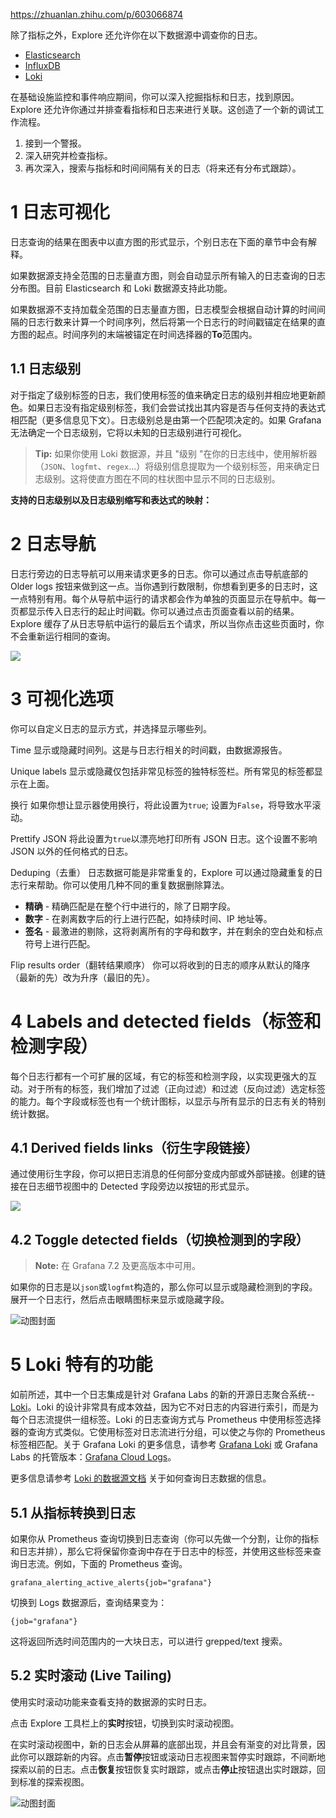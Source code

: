 
https://zhuanlan.zhihu.com/p/603066874

除了指标之外，Explore 还允许你在以下数据源中调查你的日志。

- [Elasticsearch](https://link.zhihu.com/?target=https%3A//grafana.com/docs/grafana/latest/datasources/elasticsearch/)
- [InfluxDB](https://link.zhihu.com/?target=https%3A//grafana.com/docs/grafana/latest/datasources/influxdb/)
- [Loki](https://link.zhihu.com/?target=https%3A//grafana.com/docs/grafana/latest/datasources/loki/)

在基础设施监控和事件响应期间，你可以深入挖掘指标和日志，找到原因。Explore 还允许你通过并排查看指标和日志来进行关联。这创造了一个新的调试工作流程。

1. 接到一个警报。
2. 深入研究并检查指标。
3. 再次深入，搜索与指标和时间间隔有关的日志（将来还有分布式跟踪）。

# 1 日志可视化

日志查询的结果在图表中以直方图的形式显示，个别日志在下面的章节中会有解释。

如果数据源支持全范围的日志量直方图，则会自动显示所有输入的日志查询的日志分布图。目前 Elasticsearch 和 Loki 数据源支持此功能。

如果数据源不支持加载全范围的日志量直方图，日志模型会根据自动计算的时间间隔的日志行数来计算一个时间序列，然后将第一个日志行的时间戳锚定在结果的直方图的起点。时间序列的末端被锚定在时间选择器的**To**范围内。

## 1.1 日志级别

对于指定了级别标签的日志，我们使用标签的值来确定日志的级别并相应地更新颜色。如果日志没有指定级别标签，我们会尝试找出其内容是否与任何支持的表达式相匹配（更多信息见下文）。日志级别总是由第一个匹配项决定的。如果 Grafana 无法确定一个日志级别，它将以未知的日志级别进行可视化。

> **Tip:** 如果你使用 Loki 数据源，并且 "级别 "在你的日志线中，使用解析器（`JSON`、`logfmt`、`regex`...）将级别信息提取为一个级别标签，用来确定日志级别。这将使直方图在不同的柱状图中显示不同的日志级别。

**支持的日志级别以及日志级别缩写和表达式的映射：**

# 2 日志导航

日志行旁边的日志导航可以用来请求更多的日志。你可以通过点击导航底部的 Older logs 按钮来做到这一点。当你遇到行数限制，你想看到更多的日志时，这一点特别有用。每个从导航中运行的请求都会作为单独的页面显示在导航中。每一页都显示传入日志行的起止时间戳。你可以通过点击页面查看以前的结果。Explore 缓存了从日志导航中运行的最后五个请求，所以当你点击这些页面时，你不会重新运行相同的查询。

![](https://pic1.zhimg.com/80/v2-fb1e4fbea323b5c35db8b013075bb814_720w.webp)

# 3 可视化选项

你可以自定义日志的显示方式，并选择显示哪些列。

Time
显示或隐藏时间列。这是与日志行相关的时间戳，由数据源报告。

Unique labels
显示或隐藏仅包括非常见标签的独特标签栏。所有常见的标签都显示在上面。

换行
如果你想让显示器使用换行，将此设置为`true`; 设置为`False`，将导致水平滚动。

Prettify JSON
将此设置为`true`以漂亮地打印所有 JSON 日志。这个设置不影响 JSON 以外的任何格式的日志。

Deduping（去重）
日志数据可能是非常重复的，Explore 可以通过隐藏重复的日志行来帮助。你可以使用几种不同的重复数据删除算法。

- **精确** - 精确匹配是在整个行中进行的，除了日期字段。
- **数字** - 在剥离数字后的行上进行匹配，如持续时间、IP 地址等。
- **签名** - 最激进的剔除，这将剥离所有的字母和数字，并在剩余的空白处和标点符号上进行匹配。


Flip results order（翻转结果顺序）
你可以将收到的日志的顺序从默认的降序（最新的先）改为升序（最旧的先）。

# 4 Labels and detected fields（标签和检测字段）

每个日志行都有一个可扩展的区域，有它的标签和检测字段，以实现更强大的互动。对于所有的标签，我们增加了过滤（正向过滤）和过滤（反向过滤）选定标签的能力。每个字段或标签也有一个统计图标，以显示与所有显示的日志有关的特别统计数据。

## 4.1 Derived fields links（衍生字段链接）

通过使用衍生字段，你可以把日志消息的任何部分变成内部或外部链接。创建的链接在日志细节视图中的 Detected 字段旁边以按钮的形式显示。

![](https://pic2.zhimg.com/80/v2-bb85b1c3e3cb523d4db22e15ec5955b9_720w.webp)

## 4.2 Toggle detected fields（切换检测到的字段）

> **Note:** 在 Grafana 7.2 及更高版本中可用。

如果你的日志是以`json`或`logfmt`构造的，那么你可以显示或隐藏检测到的字段。展开一个日志行，然后点击眼睛图标来显示或隐藏字段。

![动图封面](https://pic4.zhimg.com/v2-6316ea886ba253476e9bc61e0318e2a3_b.jpg)

# 5 Loki 特有的功能

如前所述，其中一个日志集成是针对 Grafana Labs 的新的开源日志聚合系统--[Loki](https://link.zhihu.com/?target=https%3A//github.com/grafana/loki)。Loki 的设计非常具有成本效益，因为它不对日志的内容进行索引，而是为每个日志流提供一组标签。Loki 的日志查询方式与 Prometheus 中使用标签选择器的查询方式类似。它使用标签对日志流进行分组，可以使之与你的 Prometheus 标签相匹配。关于 Grafana Loki 的更多信息，请参考 [Grafana Loki](https://link.zhihu.com/?target=https%3A//github.com/grafana/loki) 或 Grafana Labs 的托管版本：[Grafana Cloud Logs](https://link.zhihu.com/?target=https%3A//grafana.com/loki)。

更多信息请参考 [Loki 的数据源文档](https://link.zhihu.com/?target=https%3A//grafana.com/docs/grafana/latest/datasources/loki/) 关于如何查询日志数据的信息。

## 5.1 从指标转换到日志

如果你从 Prometheus 查询切换到日志查询（你可以先做一个分割，让你的指标和日志并排），那么它将保留你查询中存在于日志中的标签，并使用这些标签来查询日志流。例如，下面的 Prometheus 查询。

`grafana_alerting_active_alerts{job="grafana"}`

切换到 Logs 数据源后，查询结果变为：

`{job="grafana"}`

这将返回所选时间范围内的一大块日志，可以进行 grepped/text 搜索。

## 5.2 实时滚动 (Live Tailing)

使用实时滚动功能来查看支持的数据源的实时日志。

点击 Explore 工具栏上的**实时**按钮，切换到实时滚动视图。

在实时滚动视图中，新的日志会从屏幕的底部出现，并且会有渐变的对比背景，因此你可以跟踪新的内容。点击**暂停**按钮或滚动日志视图来暂停实时跟踪，不间断地探索以前的日志。点击**恢复**按钮恢复实时跟踪，或点击**停止**按钮退出实时跟踪，回到标准的探索视图。

![动图封面](https://pic4.zhimg.com/v2-f96d115360c70bb7032b3e130c2ce963_b.jpg)